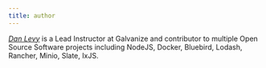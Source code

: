 ```yaml
---
title: author
---
```


[*Dan Levy*](https://github.com/justsml) is a Lead Instructor at Galvanize and contributor to multiple Open Source Software projects including NodeJS, Docker, Bluebird, Lodash, Rancher, Minio, Slate, IxJS.

